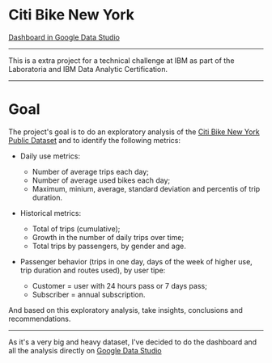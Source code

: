 # Citi Bike New York

<a href="https://datastudio.google.com/u/0/reporting/aa7fc860-9d52-4da8-b2cf-0c0137b07d0d/page/p_ti02m34oyc">Dashboard in Google Data Studio</a>

***

This is a extra project for a technical challenge at IBM as part of the Laboratoria and IBM Data Analytic Certification.

***

# Goal

The project's goal is to do an exploratory analysis of the <a href="https://console.cloud.google.com/marketplace/product/city-of-new-york/nyc-citi-bike?project=data-sandbox-319716">Citi Bike New York Public Dataset</a> and to identify the following metrics:

- Daily use metrics:
  - Number of average trips each day;
  - Number of average used bikes each day;
  - Maximum, minium, average, standard deviation and percentis of trip duration.

- Historical metrics:
  - Total of trips (cumulative);
  - Growth in the number of daily trips over time;
  - Total trips by passengers, by gender and age.

- Passenger behavior (trips in one day, days of the week of higher use, trip duration and routes used), by user tipe:
  - Customer = user with 24 hours pass or 7 days pass;
  - Subscriber = annual subscription.
 
And based on this exploratory analysis, take insights, conclusions and recommendations.

***

As it's a very big and heavy dataset, I've decided to do the dashboard and all the analysis directly on <a href="https://datastudio.google.com/u/0/reporting/aa7fc860-9d52-4da8-b2cf-0c0137b07d0d/page/p_ti02m34oyc">Google Data Studio</a>

